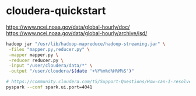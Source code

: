 # cloudera-quickstart

https://www.ncei.noaa.gov/data/global-hourly/doc/
https://www.ncei.noaa.gov/data/global-hourly/archive/isd/

```bash
hadoop jar "/usr/lib/hadoop-mapreduce/hadoop-streaming.jar" \
 -files "mapper.py,reducer.py" \
 -mapper mapper.py \
 -reducer reducer.py \
 -input "/user/cloudera/data/*" \
 -output "/user/cloudera/$(date '+%Y%m%d%H%M%S')"
```

```bash
# https://community.cloudera.com/t5/Support-Questions/How-can-I-resolve-java-net-BindException-Address-already-in/td-p/101002
pyspark --conf spark.ui.port=4041
```